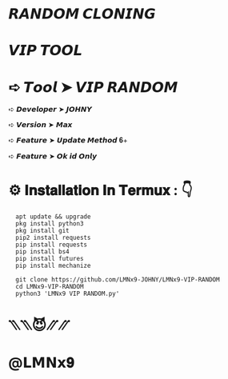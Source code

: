 # 𝙍𝘼𝙉𝘿𝙊𝙈 𝘾𝙇𝙊𝙉𝙄𝙉𝙂
#    𝙑𝙄𝙋 𝙏𝙊𝙊𝙇
# ➪ 𝙏𝙤𝙤𝙡 ➤ 𝙑𝙄𝙋 𝙍𝘼𝙉𝘿𝙊𝙈

➪ 𝘿𝙚𝙫𝙚𝙡𝙤𝙥𝙚𝙧 ➤ 𝙅𝙊𝙃𝙉𝙔

➪ 𝙑𝙚𝙧𝙨𝙞𝙤𝙣 ➤ 𝙈𝙖𝙭

➪ 𝙁𝙚𝙖𝙩𝙪𝙧𝙚 ➤ 𝙐𝙥𝙙𝙖𝙩𝙚 𝙈𝙚𝙩𝙝𝙤𝙙 𝟔+

➪ 𝙁𝙚𝙖𝙩𝙪𝙧𝙚 ➤ 𝙊𝙠 𝙞𝙙 𝙊𝙣𝙡𝙮


# ⚙️ 𝐈𝐧𝐬𝐭𝐚𝐥𝐥𝐚𝐭𝐢𝐨𝐧 𝐈𝐧 𝐓𝐞𝐫𝐦𝐮𝐱 : 👇

      apt update && upgrade
      pkg install python3
      pkg install git
      pip2 install requests
      pip install requests
      pip install bs4
      pip install futures
      pip install mechanize

      git clone https://github.com/LMNx9-JOHNY/LMNx9-VIP-RANDOM
      cd LMNx9-VIP-RANDOM
      python3 'LMNx9 VIP RANDOM.py'

#       ⳹⳹😈⳼⳼
#        @𝗟𝗠𝗡𝘅𝟗
